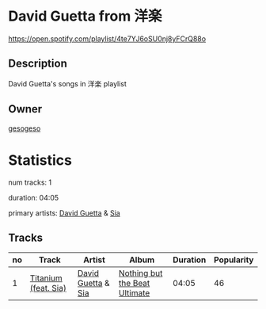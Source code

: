 # David Guetta from 洋楽
https://open.spotify.com/playlist/4te7YJ6oSU0nj8yFCrQ88o

## Description
David Guetta&#x27;s songs in 洋楽 playlist

## Owner
[gesogeso](https://open.spotify.com/user/llc1xxsoknqgh69956sifvyi5)

# Statistics
num tracks: 1

duration: 04:05

primary artists: [David Guetta](https://open.spotify.com/artist/1Cs0zKBU1kc0i8ypK3B9ai) & [Sia](https://open.spotify.com/artist/5WUlDfRSoLAfcVSX1WnrxN)

## Tracks
| no | Track | Artist | Album | Duration | Popularity |
| -- | ----- | ------ | ----- | -------- | ---------- |
| 1 | [Titanium (feat. Sia)](https://open.spotify.com/track/79weO6yONe0oyPFWXjJroW) | [David Guetta](https://open.spotify.com/artist/1Cs0zKBU1kc0i8ypK3B9ai) & [Sia](https://open.spotify.com/artist/5WUlDfRSoLAfcVSX1WnrxN) | [Nothing but the Beat Ultimate](https://open.spotify.com/album/5hGyu5zIye5Dwq8xZRlVQG) | 04:05 | 46 |
        
